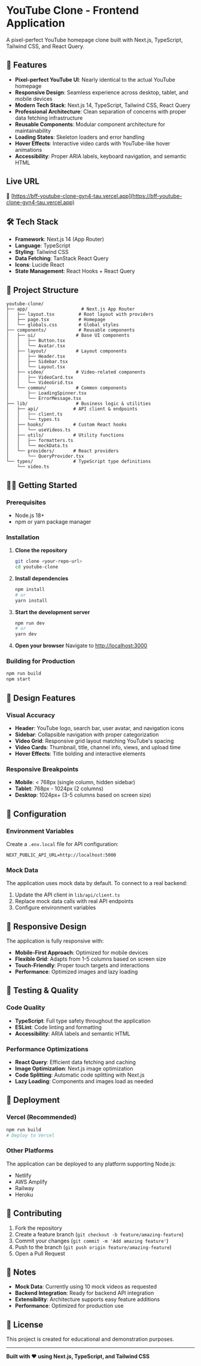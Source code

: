 # YouTube Clone - Frontend Application

A pixel-perfect YouTube homepage clone built with Next.js, TypeScript, Tailwind CSS, and React Query.

## 🚀 Features

- **Pixel-perfect YouTube UI**: Nearly identical to the actual YouTube homepage
- **Responsive Design**: Seamless experience across desktop, tablet, and mobile devices
- **Modern Tech Stack**: Next.js 14, TypeScript, Tailwind CSS, React Query
- **Professional Architecture**: Clean separation of concerns with proper data fetching infrastructure
- **Reusable Components**: Modular component architecture for maintainability
- **Loading States**: Skeleton loaders and error handling
- **Hover Effects**: Interactive video cards with YouTube-like hover animations
- **Accessibility**: Proper ARIA labels, keyboard navigation, and semantic HTML

## Live URL

🔗 [https://bff-youtube-clone-gyn4-tau.vercel.app](https://bff-youtube-clone-gyn4-tau.vercel.app)

## 🛠️ Tech Stack

- **Framework**: Next.js 14 (App Router)
- **Language**: TypeScript
- **Styling**: Tailwind CSS
- **Data Fetching**: TanStack React Query
- **Icons**: Lucide React
- **State Management**: React Hooks + React Query

## 📁 Project Structure

```
youtube-clone/
├── app/                    # Next.js App Router
│   ├── layout.tsx         # Root layout with providers
│   ├── page.tsx           # Homepage
│   └── globals.css        # Global styles
├── components/            # Reusable components
│   ├── ui/               # Base UI components
│   │   ├── Button.tsx
│   │   └── Avatar.tsx
│   ├── layout/           # Layout components
│   │   ├── Header.tsx
│   │   ├── Sidebar.tsx
│   │   └── Layout.tsx
│   ├── video/            # Video-related components
│   │   ├── VideoCard.tsx
│   │   └── VideoGrid.tsx
│   └── common/           # Common components
│       ├── LoadingSpinner.tsx
│       └── ErrorMessage.tsx
├── lib/                  # Business logic & utilities
│   ├── api/             # API client & endpoints
│   │   ├── client.ts
│   │   └── types.ts
│   ├── hooks/           # Custom React hooks
│   │   └── useVideos.ts
│   ├── utils/           # Utility functions
│   │   ├── formatters.ts
│   │   └── mockData.ts
│   └── providers/       # React providers
│       └── QueryProvider.tsx
└── types/               # TypeScript type definitions
    └── video.ts
```

## 🏃‍♂️ Getting Started

### Prerequisites

- Node.js 18+
- npm or yarn package manager

### Installation

1. **Clone the repository**

   ```bash
   git clone <your-repo-url>
   cd youtube-clone
   ```

2. **Install dependencies**

   ```bash
   npm install
   # or
   yarn install
   ```

3. **Start the development server**

   ```bash
   npm run dev
   # or
   yarn dev
   ```

4. **Open your browser**
   Navigate to [http://localhost:3000](http://localhost:3000)

### Building for Production

```bash
npm run build
npm start
```

## 🎨 Design Features

### Visual Accuracy

- **Header**: YouTube logo, search bar, user avatar, and navigation icons
- **Sidebar**: Collapsible navigation with proper categorization
- **Video Grid**: Responsive grid layout matching YouTube's spacing
- **Video Cards**: Thumbnail, title, channel info, views, and upload time
- **Hover Effects**: Title bolding and interactive elements

### Responsive Breakpoints

- **Mobile**: < 768px (single column, hidden sidebar)
- **Tablet**: 768px - 1024px (2 columns)
- **Desktop**: 1024px+ (3-5 columns based on screen size)

## 🔧 Configuration

### Environment Variables

Create a `.env.local` file for API configuration:

```env
NEXT_PUBLIC_API_URL=http://localhost:5000
```

### Mock Data

The application uses mock data by default. To connect to a real backend:

1. Update the API client in `lib/api/client.ts`
2. Replace mock data calls with real API endpoints
3. Configure environment variables

## 📱 Responsive Design

The application is fully responsive with:

- **Mobile-First Approach**: Optimized for mobile devices
- **Flexible Grid**: Adapts from 1-5 columns based on screen size
- **Touch-Friendly**: Proper touch targets and interactions
- **Performance**: Optimized images and lazy loading

## 🧪 Testing & Quality

### Code Quality

- **TypeScript**: Full type safety throughout the application
- **ESLint**: Code linting and formatting
- **Accessibility**: ARIA labels and semantic HTML

### Performance Optimizations

- **React Query**: Efficient data fetching and caching
- **Image Optimization**: Next.js image optimization
- **Code Splitting**: Automatic code splitting with Next.js
- **Lazy Loading**: Components and images load as needed

## 🚀 Deployment

### Vercel (Recommended)

```bash
npm run build
# Deploy to Vercel
```

### Other Platforms

The application can be deployed to any platform supporting Node.js:

- Netlify
- AWS Amplify
- Railway
- Heroku

## 🤝 Contributing

1. Fork the repository
2. Create a feature branch (`git checkout -b feature/amazing-feature`)
3. Commit your changes (`git commit -m 'Add amazing feature'`)
4. Push to the branch (`git push origin feature/amazing-feature`)
5. Open a Pull Request

## 📝 Notes

- **Mock Data**: Currently using 10 mock videos as requested
- **Backend Integration**: Ready for backend API integration
- **Extensibility**: Architecture supports easy feature additions
- **Performance**: Optimized for production use

## 📄 License

This project is created for educational and demonstration purposes.

---

**Built with ❤️ using Next.js, TypeScript, and Tailwind CSS**
